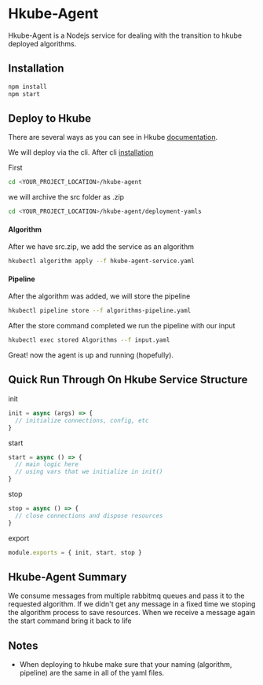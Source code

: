# Hkube-Agent

Hkube-Agent is a Nodejs service for dealing with the transition to hkube deployed algorithms.

## Installation


```bash
npm install
npm start
```

## Deploy to Hkube

There are several ways as you can see in Hkube [documentation](https://hkube.io/learn/#integrate-algorithms).

We will deploy via the cli.
After cli [installation](https://hkube.io/learn/#cli)  

First
```bash
cd <YOUR_PROJECT_LOCATION>/hkube-agent
```
we will archive the src folder as .zip

```bash
cd <YOUR_PROJECT_LOCATION>/hkube-agent/deployment-yamls
```

#### Algorithm

After we have src.zip, we add the service as an algorithm
```bash
hkubectl algorithm apply --f hkube-agent-service.yaml
```

#### Pipeline
  

After the algorithm was added, we will store the pipeline
```bash
hkubectl pipeline store --f algorithms-pipeline.yaml
```

After the store command completed we run the pipeline with our input 
```bash
hkubectl exec stored Algorithms --f input.yaml
```

Great! now the agent is up and running (hopefully).

## Quick Run Through On Hkube Service Structure


init
```js
init = async (args) => {
  // initialize connections, config, etc
}
```

start
```js
start = async () => {
  // main logic here 
  // using vars that we initialize in init()
}
```

stop
```js
stop = async () => {
  // close connections and dispose resources
}
```

export
```js
module.exports = { init, start, stop }
```

## Hkube-Agent Summary
We consume messages from multiple rabbitmq queues and pass it to the requested algorithm. If we didn't get any message in a fixed time we stoping the algorithm process to save resources. When we receive a message again the start command bring it back to life

## Notes
* When deploying to hkube make sure that your naming (algorithm, pipeline) are the same in all of the yaml files. 